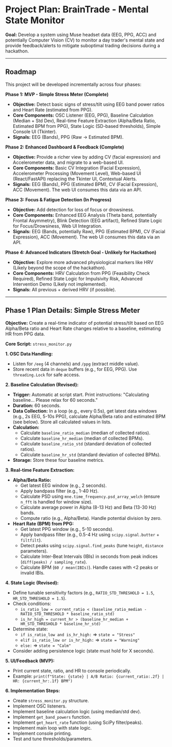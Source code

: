 # Project Plan: BrainTrade - Mental State Monitor

**Goal:** Develop a system using Muse headset data (EEG, PPG, ACC) and potentially Computer Vision (CV) to monitor a day trader's mental state and provide feedback/alerts to mitigate suboptimal trading decisions during a hackathon.

---

## Roadmap

This project will be developed incrementally across four phases:

**Phase 1: MVP - Simple Stress Meter (Complete)**
*   **Objective:** Detect basic signs of stress/tilt using EEG band power ratios and Heart Rate (estimated from PPG).
*   **Core Components:** OSC Listener (EEG, PPG), Baseline Calculation (Median + Std Dev), Real-time Feature Extraction (Alpha/Beta Ratio, Estimated BPM from PPG), State Logic (SD-based thresholds), Simple Console UI (Tkinter).
*   **Signals:** EEG (Bands), PPG (Raw -> Estimated BPM).

**Phase 2: Enhanced Dashboard & Feedback (Complete)**
*   **Objective:** Provide a richer view by adding CV (facial expression) and Accelerometer data, and migrate to a web-based UI.
*   **Core Components:** Basic CV Integration (Facial Expression), Accelerometer Processing (Movement Level), Web-based UI (React/FastAPI) replacing the Tkinter UI, Contextual Alerts.
*   **Signals:** EEG (Bands), PPG (Estimated BPM), CV (Facial Expression), ACC (Movement). The web UI consumes this data via an API.

**Phase 3: Focus & Fatigue Detection (In Progress)**
*   **Objective:** Add detection for loss of focus or drowsiness.
*   **Core Components:** Enhanced EEG Analysis (Theta band, potentially Frontal Asymmetry), Blink Detection (EEG artifact), Refined State Logic for Focus/Drowsiness, Web UI Integration.
*   **Signals:** EEG (Bands, potentially Raw), PPG (Estimated BPM), CV (Facial Expression), ACC (Movement). The web UI consumes this data via an API.

**Phase 4: Advanced Indicators (Stretch Goal - Unlikely for Hackathon)**
*   **Objective:** Explore more advanced physiological markers like HRV (Likely beyond the scope of the hackathon).
*   **Core Components:** HRV Calculation from PPG (Feasibility Check Required), Refined State Logic for Impulsivity Risk, Advanced Intervention Demo (Likely not implemented).
*   **Signals:** All previous + derived HRV (if possible).

---

## Phase 1 Plan Details: Simple Stress Meter

**Objective:** Create a real-time indicator of potential stress/tilt based on EEG Alpha/Beta ratio and Heart Rate changes relative to a baseline, estimating HR from PPG data.

**Core Script:** `stress_monitor.py`

**1. OSC Data Handling:**
*   Listen for `/eeg` (4 channels) and `/ppg` (extract middle value).
*   Store recent data in `deque` buffers (e.g., for EEG, PPG). Use `threading.Lock` for safe access.

**2. Baseline Calculation (Revised):**
*   **Trigger:** Automatic at script start. Print instructions: "Calculating baseline... Please relax for 60 seconds."
*   **Duration:** 60 seconds.
*   **Data Collection:** In a loop (e.g., every 0.5s), get latest data windows (e.g., 2s EEG, 5-10s PPG), calculate Alpha/Beta ratio and estimated BPM (see below). Store all calculated values in lists.
*   **Calculation:**
    *   Calculate `baseline_ratio_median` (median of collected ratios).
    *   Calculate `baseline_hr_median` (median of collected BPMs).
    *   Calculate `baseline_ratio_std` (standard deviation of collected ratios).
    *   Calculate `baseline_hr_std` (standard deviation of collected BPMs).
*   **Storage:** Store these four baseline metrics.

**3. Real-time Feature Extraction:**
*   **Alpha/Beta Ratio:**
    *   Get latest EEG window (e.g., 2 seconds).
    *   Apply bandpass filter (e.g., 1-40 Hz).
    *   Calculate PSD using `mne.time_frequency.psd_array_welch` (ensure `n_fft` is handled for window size).
    *   Calculate average power in Alpha (8-13 Hz) and Beta (13-30 Hz) bands.
    *   Compute ratio (e.g., Alpha/Beta). Handle potential division by zero.
*   **Heart Rate (BPM) from PPG:**
    *   Get latest PPG window (e.g., 5-10 seconds).
    *   Apply bandpass filter (e.g., 0.5-4 Hz using `scipy.signal.butter` + `filtfilt`).
    *   Detect peaks using `scipy.signal.find_peaks` (tune `height`, `distance` parameters).
    *   Calculate Inter-Beat Intervals (IBIs) in seconds from peak indices (`diff(peaks) / sampling_rate`).
    *   Calculate BPM (`60 / mean(IBIs)`). Handle cases with <2 peaks or invalid IBIs.

**4. State Logic (Revised):**
*   Define tunable sensitivity factors (e.g., `RATIO_STD_THRESHOLD = 1.5`, `HR_STD_THRESHOLD = 1.5`).
*   Check conditions:
    *   `is_ratio_low = current_ratio < (baseline_ratio_median - RATIO_STD_THRESHOLD * baseline_ratio_std)`
    *   `is_hr_high = current_hr > (baseline_hr_median + HR_STD_THRESHOLD * baseline_hr_std)`
*   Determine state:
    *   `if is_ratio_low and is_hr_high:` => `state = "Stress"`
    *   `elif is_ratio_low or is_hr_high:` => `state = "Warning"`
    *   `else:` => `state = "Calm"`
*   Consider adding persistence logic (state must hold for X seconds).

**5. UI/Feedback (MVP):**
*   Print current state, ratio, and HR to console periodically.
*   Example: `print(f"State: {state} | A/B Ratio: {current_ratio:.2f} | HR: {current_hr:.1f} BPM")`

**6. Implementation Steps:**
*   Create `stress_monitor.py` structure.
*   Implement OSC listeners.
*   Implement baseline calculation logic (using median/std dev).
*   Implement `get_band_powers` function.
*   Implement `get_heart_rate` function (using SciPy filter/peaks).
*   Implement main loop with state logic.
*   Implement console printing.
*   Test and tune thresholds/parameters.